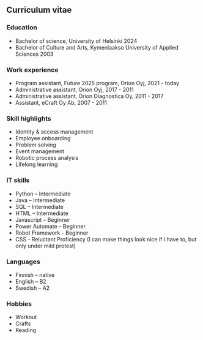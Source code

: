 ## Curriculum vitae

### Education

* Bachelor of science, University of Helsinki 2024
* Bachelor of Culture and Arts, Kymenlaakso University of Applied Sciences 2003


### Work experience

* Program assistant, Future 2025 program, Orion Oyj, 2021 - today
* Administrative assistant, Orion Oyj, 2017 - 2011
* Administrative assistant, Orion Diagnostica Oy, 2011 - 2017
* Assistant, eCraft Oy Ab, 2007 - 2011


### Skill highlights

* Identity & access management
* Employee onboarding
* Problem solving
* Event management
* Robotic process analysis
* Lifelong learning


### IT skills

* Python – Intermediate
* Java – Intermediate
* SQL – Intermediate
* HTML – Intermediate
* Javascript – Beginner
* Power Automate – Beginner
* Robot Framework - Beginner
* CSS - Reluctant Proficiency (I can make things look nice if I have to, but only under mild protest)


### Languages

* Finnish – native
* English – B2
* Swedish – A2


### Hobbies

* Workout
* Crafts
* Reading
